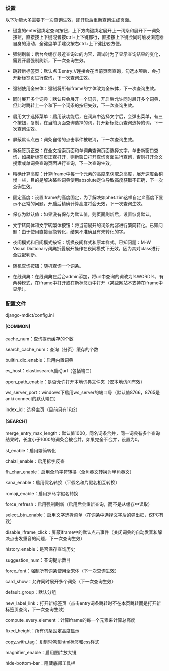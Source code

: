 ### 设置

以下功能大多需要下一次查询生效，即开启后重新查询生成页面。

* 键盘的enter键绑定查询按钮，上下方向键绑定展开上一词条和展开下一词条按钮，直接按上下键或者按ctrl+上下键都行，直接按上下键会同时触发浏览器自身的滚动，全键盘单手建议按右ctrl+上下键比较方便。

* 强制刷新：后台会缓存最近查询过的内容，调试时为了显示查询结果的变化，需要开启强制刷新，下一次查询生效。

* 跳转新标签页：默认点击entry://连接会在当前页面查询，勾选本项后，会打开新标签页进行查询，下一次查询生效。

* 强制使用全宋体：强制将所有iframe的字体改为全宋体，下一次查询生效。

* 同时展开多个词典：默认只会展开一个词典，开启后允许同时展开多个词典，但此时跳转上一个和下一个词条的按钮失效，下一次查询生效。

* 启用文字选择菜单：启用该功能后，在词典中选择文字后，会弹出菜单，有三个按钮，复制，在当前页面查询选择的词，打开新标签页查询选择的词，下一次查询生效。

* 屏蔽默认点击：词条自带的点击事件被取消，下一次查询生效。

* 新标签页正查：在全文搜索页面和单词典查询页面选择文字，单击新窗口查询，如果新标签页正查打开，则新窗口打开查询页面进行查询，否则打开全文搜索或单词典查询页面进行查询，下一次查询生效。

* 精确计算高度：计算iframe中每一个元素的高度来获取总高度，展开速度会稍慢一些，目的是解决某些词典使用absolute定位导致高度获取不正确，下一次查询生效。

* 固定高度：设置iframe的高度固定，为了解决如phet.zim这样自定义高度下显示不正常的问题，开启后精确计算高度将会无效，下一次查询生效。

* 保存为默认值：如果没有保存为默认值，则页面刷新后，设置恢复默认。

* 文字转简体和文字转繁体按钮：将当前展开的词条内容进行繁简转化。已知问题：由于使用直接替换转化，结果不准确且有未转化的字。

* 夜间模式和日间模式按钮：切换夜间样式和原本样式。已知问题：M-W Visual Dictionary词典折叠展开操作在夜间模式下无效，因为其对class进行全匹配判断。

* 随机查询按钮：随机查询一个词条。

* 在线词典：在线词典在后台admin添加，将url中查询的词改为%WORD%，有两种模式，在iframe中打开或在新标签页中打开（某些网站不支持在iframe中显示）。

### 配置文件

django-mdict/config.ini

#### [COMMON]

cache_num：查询提示缓存的个数

search_cache_num：查询（分页）缓存的个数

builtin_dic_enable：启用内置词典

es_host：elasticsearch启动url（包括端口）

open_path_enable：是否允许打开本地词典文件夹（仅本地访问有效）

ws_server_port：windows下启用ws_server的端口号（默认值8766，8765是anki connect的默认端口）

index_id：选择主页（目前只有1和2）
#### [SEARCH]

merge_entry_max_length：默认值1000，同名词条合并，同一词典有多个查询结果时，长度小于1000的词条会被合并。如果完全不合并，设置为0。

st_enable：启用繁简转化

chaizi_enable：启用拆字反查

fh_char_enable：启用全角字符转换（全角英文转换为半角英文）

kana_enable：启用假名转换（平假名和片假名相互转换）

romaji_enable：启用罗马字假名转换

force_refresh：启用强制刷新（启用后会重新查询，而不是从缓存中读取）

select_btn_enable：启用文字选择菜单（在词条中选择文字后的弹出框，仅PC有效）

disable_iframe_click：屏蔽iframe中的默认点击事件（关闭词典的自动发音和解决点击发重音的问题，下一次查询生效）

history_enable：是否保存查询历史

suggestion_num：查询提示数目

force_font：强制所有词条使用全宋体（下一次查询生效）

card_show：允许同时展开多个词条（下一次查询生效）

default_group：默认分组

new_label_link：打开新标签页（点击entry词条跳转时不在本页跳转而是打开新标签页查询，下一次查询生效）

compute_every_element：计算iframe的每一个元素来计算总高度

fixed_height：所有词条固定高度显示

copy_with_tag：复制时包含html标签和css样式

magnifier_enable：启用图片放大镜

hide-bottom-bar：隐藏底部工具栏